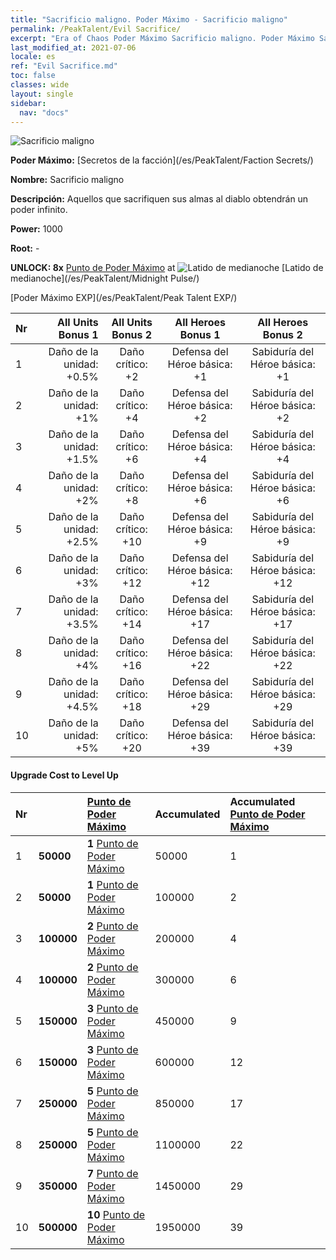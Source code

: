 ```yaml
---
title: "Sacrificio maligno. Poder Máximo - Sacrificio maligno"
permalink: /PeakTalent/Evil Sacrifice/
excerpt: "Era of Chaos Poder Máximo Sacrificio maligno. Poder Máximo Sacrificio maligno. Sacrificio maligno"
last_modified_at: 2021-07-06
locale: es
ref: "Evil Sacrifice.md"
toc: false
classes: wide
layout: single
sidebar:
  nav: "docs"
---
```


  ![Sacrificio maligno](/images/pt/talent_3011.png)

  **Poder Máximo:** [Secretos de la facción](/es/PeakTalent/Faction Secrets/)

  **Nombre:** Sacrificio maligno

  **Descripción:** Aquellos que sacrifiquen sus almas al diablo obtendrán un poder infinito.

  **Power:** 1000

  **Root:** -

  **UNLOCK: 8x** [Punto de Poder Máximo](/ItemsES/con_934/) at ![Latido de medianoche](/images/pt/talent_3009.png) [Latido de medianoche](/es/PeakTalent/Midnight Pulse/)

  [Poder Máximo EXP](/es/PeakTalent/Peak Talent EXP/)

  | Nr | All Units Bonus 1 | All Units Bonus 2 | All Heroes Bonus 1 | All Heroes Bonus 2 |
  |:---|--------------:|:-------------:|:-------------:|:-------------:|
  | 1 | Daño de la unidad: +0.5% | Daño crítico: +2 | Defensa del Héroe básica: +1 | Sabiduría del Héroe básica: +1 |
  | 2 | Daño de la unidad: +1% | Daño crítico: +4 | Defensa del Héroe básica: +2 | Sabiduría del Héroe básica: +2 |
  | 3 | Daño de la unidad: +1.5% | Daño crítico: +6 | Defensa del Héroe básica: +4 | Sabiduría del Héroe básica: +4 |
  | 4 | Daño de la unidad: +2% | Daño crítico: +8 | Defensa del Héroe básica: +6 | Sabiduría del Héroe básica: +6 |
  | 5 | Daño de la unidad: +2.5% | Daño crítico: +10 | Defensa del Héroe básica: +9 | Sabiduría del Héroe básica: +9 |
  | 6 | Daño de la unidad: +3% | Daño crítico: +12 | Defensa del Héroe básica: +12 | Sabiduría del Héroe básica: +12 |
  | 7 | Daño de la unidad: +3.5% | Daño crítico: +14 | Defensa del Héroe básica: +17 | Sabiduría del Héroe básica: +17 |
  | 8 | Daño de la unidad: +4% | Daño crítico: +16 | Defensa del Héroe básica: +22 | Sabiduría del Héroe básica: +22 |
  | 9 | Daño de la unidad: +4.5% | Daño crítico: +18 | Defensa del Héroe básica: +29 | Sabiduría del Héroe básica: +29 |
  | 10 | Daño de la unidad: +5% | Daño crítico: +20 | Defensa del Héroe básica: +39 | Sabiduría del Héroe básica: +39 |


#### Upgrade Cost to Level Up

  | Nr | <i class="fas fa-coins"/> | [Punto de Poder Máximo](/ItemsES/con_934/) | Accumulated <i class="fas fa-coins"/> | Accumulated [Punto de Poder Máximo](/ItemsES/con_934/) |
  |:---|:--------------|:-------------|:-------------|:-------------|
  | 1 | **50000** | **1** [Punto de Poder Máximo](/ItemsES/con_934/) | 50000 | 1 |
  | 2 | **50000** | **1** [Punto de Poder Máximo](/ItemsES/con_934/) | 100000 | 2 |
  | 3 | **100000** | **2** [Punto de Poder Máximo](/ItemsES/con_934/) | 200000 | 4 |
  | 4 | **100000** | **2** [Punto de Poder Máximo](/ItemsES/con_934/) | 300000 | 6 |
  | 5 | **150000** | **3** [Punto de Poder Máximo](/ItemsES/con_934/) | 450000 | 9 |
  | 6 | **150000** | **3** [Punto de Poder Máximo](/ItemsES/con_934/) | 600000 | 12 |
  | 7 | **250000** | **5** [Punto de Poder Máximo](/ItemsES/con_934/) | 850000 | 17 |
  | 8 | **250000** | **5** [Punto de Poder Máximo](/ItemsES/con_934/) | 1100000 | 22 |
  | 9 | **350000** | **7** [Punto de Poder Máximo](/ItemsES/con_934/) | 1450000 | 29 |
  | 10 | **500000** | **10** [Punto de Poder Máximo](/ItemsES/con_934/) | 1950000 | 39 |
